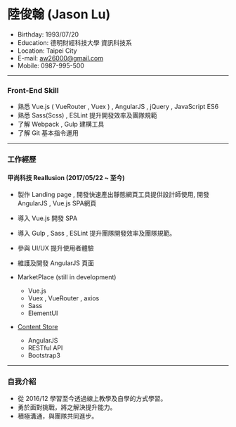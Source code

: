 # 陸俊翰 (Jason Lu)
- Birthday: 1993/07/20
- Education: 德明財經科技大學 資訊科技系
- Location: Taipei City
- E-mail: aw26000@gmail.com
- Mobile: 0987-995-500

<hr>

### Front-End Skill
- 熟悉 Vue.js ( VueRouter , Vuex ) , AngularJS , jQuery , JavaScript ES6
- 熟悉 Sass(Scss) , ESLint 提升開發效率及團隊規範
- 了解 Webpack , Gulp 建構工具
- 了解 Git 基本指令運用

<hr>

### 工作經歷

#### 甲尚科技 Reallusion (2017/05/22 ~ 至今)
- 製作 Landing page , 開發快速產出靜態網頁工具提供設計師使用, 開發 AngularJS , Vue.js SPA網頁
- 導入 Vue.js 開發 SPA
- 導入 Gulp , Sass , ESLint 提升團隊開發效率及團隊規範。
- 參與 UI/UX 提升使用者體驗
- 維護及開發 AngularJS 頁面

- MarketPlace (still in development)
  - Vue.js
  - Vuex , VueRouter , axios
  - Sass
  - ElementUI

- [Content Store](https://www.reallusion.com/contentstore/)
  - AngularJS
  - RESTful API
  - Bootstrap3
 
<hr>

### 自我介紹
- 從 2016/12 學習至今透過線上教學及自學的方式學習。
- 勇於面對挑戰，將之解決提升能力。
- 積極溝通，與團隊共同進步。
